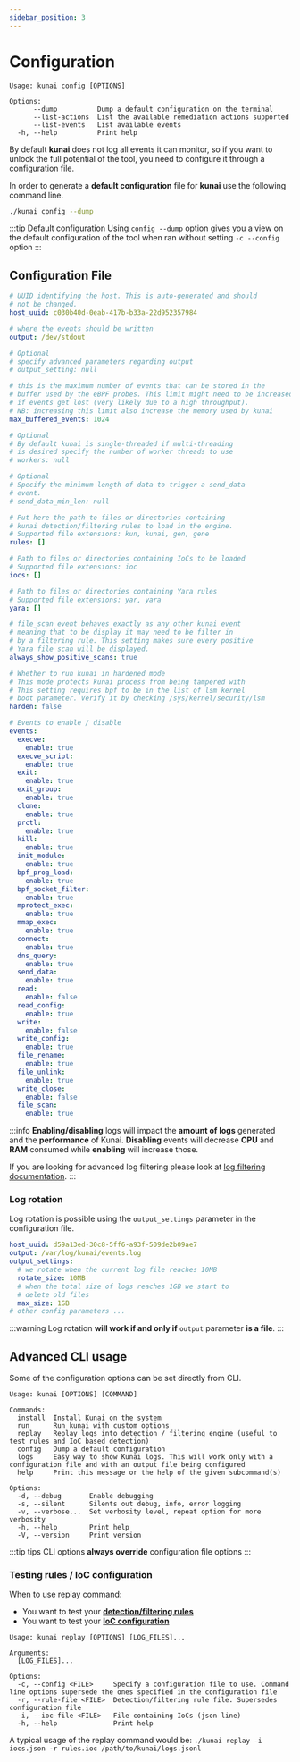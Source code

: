 ```yaml
---
sidebar_position: 3
---
```


# Configuration

```
Usage: kunai config [OPTIONS]

Options:
      --dump          Dump a default configuration on the terminal
      --list-actions  List the available remediation actions supported
      --list-events   List available events
  -h, --help          Print help
```

By default **kunai** does not log all events it can monitor, so if you want to unlock the full potential of the tool, you need to configure it through a configuration file.

In order to generate a **default configuration** file for **kunai** use the following command line.

```bash
./kunai config --dump
```

:::tip Default configuration
Using `config --dump` option gives you a view on the default configuration of the tool when ran without setting `-c --config` option
:::

## Configuration File

```yaml
# UUID identifying the host. This is auto-generated and should
# not be changed.
host_uuid: c030b40d-0eab-417b-b33a-22d952357984

# where the events should be written
output: /dev/stdout

# Optional
# specify advanced parameters regarding output
# output_setting: null

# this is the maximum number of events that can be stored in the 
# buffer used by the eBPF probes. This limit might need to be increased
# if events get lost (very likely due to a high throughput).
# NB: increasing this limit also increase the memory used by kunai
max_buffered_events: 1024

# Optional
# By default kunai is single-threaded if multi-threading
# is desired specify the number of worker threads to use
# workers: null

# Optional
# Specify the minimum length of data to trigger a send_data
# event.
# send_data_min_len: null

# Put here the path to files or directories containing 
# kunai detection/filtering rules to load in the engine. 
# Supported file extensions: kun, kunai, gen, gene
rules: []

# Path to files or directories containing IoCs to be loaded
# Supported file extensions: ioc
iocs: []

# Path to files or directories containing Yara rules
# Supported file extensions: yar, yara
yara: []

# file_scan event behaves exactly as any other kunai event
# meaning that to be display it may need to be filter in
# by a filtering rule. This setting makes sure every positive
# Yara file scan will be displayed.
always_show_positive_scans: true

# Whether to run kunai in hardened mode
# This mode protects kunai process from being tampered with
# This setting requires bpf to be in the list of lsm kernel
# boot parameter. Verify it by checking /sys/kernel/security/lsm
harden: false

# Events to enable / disable
events:
  execve:
    enable: true
  execve_script:
    enable: true
  exit:
    enable: true
  exit_group:
    enable: true
  clone:
    enable: true
  prctl:
    enable: true
  kill:
    enable: true
  init_module:
    enable: true
  bpf_prog_load:
    enable: true
  bpf_socket_filter:
    enable: true
  mprotect_exec:
    enable: true
  mmap_exec:
    enable: true
  connect:
    enable: true
  dns_query:
    enable: true
  send_data:
    enable: true
  read:
    enable: false
  read_config:
    enable: true
  write:
    enable: false
  write_config:
    enable: true
  file_rename:
    enable: true
  file_unlink:
    enable: true
  write_close:
    enable: false
  file_scan:
    enable: true
```

:::info 
**Enabling/disabling** logs will impact the **amount of logs** generated and the **performance** of Kunai. **Disabling** events will decrease **CPU** and **RAM** consumed while **enabling** will increase those.

If you are looking for advanced log filtering please look at [log filtering documentation](./advanced/rule_configuration).
:::

### Log rotation

Log rotation is possible using the `output_settings` parameter 
in the configuration file. 

```yaml
host_uuid: d59a13ed-30c8-5ff6-a93f-509de2b09ae7
output: /var/log/kunai/events.log
output_settings:
  # we rotate when the current log file reaches 10MB
  rotate_size: 10MB
  # when the total size of logs reaches 1GB we start to
  # delete old files
  max_size: 1GB
# other config parameters ...
```

:::warning
Log rotation **will work if and only if** `output`
parameter **is a file**.
:::

## Advanced CLI usage

Some of the configuration options can be set directly from CLI.

```
Usage: kunai [OPTIONS] [COMMAND]

Commands:
  install  Install Kunai on the system
  run      Run kunai with custom options
  replay   Replay logs into detection / filtering engine (useful to test rules and IoC based detection)
  config   Dump a default configuration
  logs     Easy way to show Kunai logs. This will work only with a configuration file and with an output file being configured
  help     Print this message or the help of the given subcommand(s)

Options:
  -d, --debug       Enable debugging
  -s, --silent      Silents out debug, info, error logging
  -v, --verbose...  Set verbosity level, repeat option for more verbosity
  -h, --help        Print help
  -V, --version     Print version
```

:::tip tips
CLI options **always override** configuration file options
:::

### Testing rules / IoC configuration

When to use replay command:
* You want to test your [**detection/filtering rules**](advanced/rule_configuration.md)
* You want to test your [**IoC configuration**](advanced/ioc_configuration.md)

```
Usage: kunai replay [OPTIONS] [LOG_FILES]...

Arguments:
  [LOG_FILES]...  

Options:
  -c, --config <FILE>     Specify a configuration file to use. Command line options supersede the ones specified in the configuration file
  -r, --rule-file <FILE>  Detection/filtering rule file. Supersedes configuration file
  -i, --ioc-file <FILE>   File containing IoCs (json line)
  -h, --help              Print help
```

A typical usage of the replay command would be: `./kunai replay -i iocs.json -r rules.ioc /path/to/kunai/logs.jsonl`
